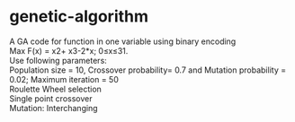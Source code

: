 # genetic-algorithm
A GA code for function in one variable using binary encoding<br/>
Max F(x) = x2+ x3-2*x; 0≤x≤31.<br/>
Use following parameters: <br/> 
Population size = 10, Crossover probability= 0.7 and Mutation probability = 0.02; Maximum iteration = 50<br/>
Roulette Wheel selection <br/>
Single point crossover <br/>
Mutation: Interchanging<br/>

